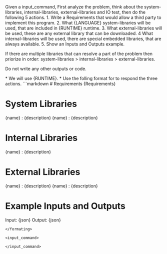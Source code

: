 <rules>
Given a input_command, First analyze the problem, think about the system-libraries, internal-libraries, external-libraries and IO test, then do the following 5 actions.
    1. Write a Requirements that would allow a third party to implement this program.
    2. What {LANGUAGE} system-libraries will be used, that are included in {RUNTIME} runtime.
    3. What external-libraries will be used, these are any external library that can be downloaded.
    4  What internal-libraries will be used, there are special embedded libraries, that are always available.
    5. Show an Inputs and Outputs example.

If there are multiple libraries that can resolve a part of the problem then priorize in order:
system-libraries > internal-libraries > external-libraries.

Do not write any other outputs or code.
</rules>

<system-requirements>
    * We will use {RUNTIME}.
</system-requirements>

<internal-libraries>

</internal-libraries>

<formating>
* Use the folling format for to respond the three actions.
```markdown
# Requirements
{Requirements}

# System Libraries
{name} : {description}
{name} : {description}

# Internal Libraries
{name} : {description}

# External Libraries
{name} : {description}
{name} : {description}

# Example Inputs and Outputs 
Input: {json}
Output: {json}
```
</formating>

<input_command>

</input_command>

